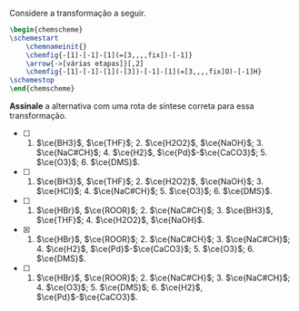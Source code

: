 Considere a transformação a seguir.

```latex
\begin{chemscheme}
\schemestart
    \chemnameinit{}
    \chemfig{-[1]-[-1]-[1](=[3,,,,fix])-[-1]}
    \arrow{->[várias etapas]}[,2]
    \chemfig{-[1]-[-1]-[1](-[3])-[-1]-[1](=[3,,,,fix]O)-[-1]H}
\schemestop
\end{chemscheme}
```

**Assinale** a alternativa com uma rota de síntese correta para essa transformação.

- [ ] 1. $\ce{BH3}$, $\ce{THF}$; 2. $\ce{H2O2}$, $\ce{NaOH}$; 3. $\ce{NaC#CH}$; 4. $\ce{H2}$, $\ce{Pd}$-$\ce{CaCO3}$; 5. $\ce{O3}$; 6. $\ce{DMS}$.
- [ ] 1. $\ce{BH3}$, $\ce{THF}$; 2. $\ce{H2O2}$, $\ce{NaOH}$; 3. $\ce{HCl}$; 4. $\ce{NaC#CH}$; 5. $\ce{O3}$; 6. $\ce{DMS}$.
- [ ] 1. $\ce{HBr}$, $\ce{ROOR}$; 2. $\ce{NaC#CH}$; 3. $\ce{BH3}$, $\ce{THF}$; 4. $\ce{H2O2}$, $\ce{NaOH}$.
- [x] 1. $\ce{HBr}$, $\ce{ROOR}$; 2. $\ce{NaC#CH}$; 3. $\ce{NaC#CH}$; 4. $\ce{H2}$, $\ce{Pd}$-$\ce{CaCO3}$; 5. $\ce{O3}$; 6. $\ce{DMS}$.
- [ ] 1. $\ce{HBr}$, $\ce{ROOR}$; 2. $\ce{NaC#CH}$; 3. $\ce{NaC#CH}$; 4. $\ce{O3}$; 5. $\ce{DMS}$; 6. $\ce{H2}$, $\ce{Pd}$-$\ce{CaCO3}$.